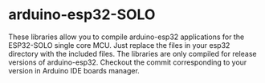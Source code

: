 # arduino-esp32-SOLO

These libraries allow you to compile arduino-esp32 applications for the ESP32-SOLO single core MCU.  Just replace the files in your esp32 directory with the included files.
The libraries are only compiled for release versions of arduino-esp32.  Checkout the commit corresponding to your version in Arduino IDE boards manager.
